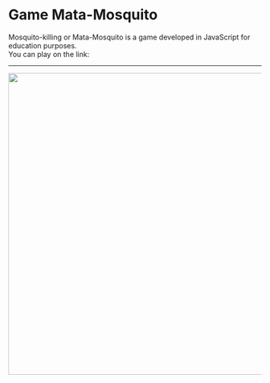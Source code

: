 # Game Mata-Mosquito
Mosquito-killing or Mata-Mosquito is a game developed in JavaScript for education purposes.
<br/>
You can play on the link:

<hr/>

<p> 
<img align="center" width="1000" height="600" src="https://raw.githubusercontent.com/alexander-brandao/game_mata_mosquito/main/imagens/Captura%20de%20Tela%202022-02-07%20a%CC%80s%2008.03.21.png"
</p>

